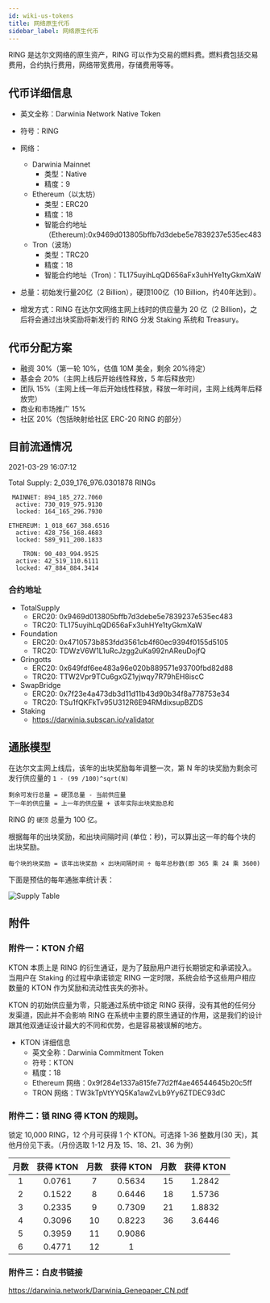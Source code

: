 ```yaml
---
id: wiki-us-tokens
title: 网络原生代币
sidebar_label: 网络原生代币
---
```


RING 是达尔文网络的原生资产，RING 可以作为交易的燃料费。燃料费包括交易费用，合约执行费用，网络带宽费用，存储费用等等。

## 代币详细信息

- 英文全称：Darwinia Network Native Token
- 符号：RING
- 网络：
  - Darwinia Mainnet
    - 类型：Native
    - 精度：9
  - Ethereum（以太坊）
    - 类型：ERC20
    - 精度：18
    - 智能合约地址（Ethereum):0x9469d013805bffb7d3debe5e7839237e535ec483
  - Tron（波场）
    - 类型：TRC20
    - 精度：18
    - 智能合约地址（Tron)：TL175uyihLqQD656aFx3uhHYe1tyGkmXaW
  
- 总量：初始发行量20亿（2 Billion），硬顶100亿（10 Billion，约40年达到）。

- 增发方式：RING 在达尔⽂网络主⽹上线时的供应量为 20 亿（2 Billion)，之后将会通过出块奖励将新发⾏的 RING 分发 Staking 系统和 Treasury。

## 代币分配方案

- 融资 30%（第一轮 10%，估值 10M 美金，剩余 20%待定）
- 基金会 20%（主网上线后开始线性释放，5 年后释放完）
- 团队 15%（主网上线一年后开始线性释放，释放一年时间，主网上线两年后释放完）
- 商业和市场推广 15%
- 社区 20%（包括映射给社区 ERC-20 RING 的部分）

## 目前流通情况

2021-03-29 16:07:12

Total Supply: 2_039_176_976.0301878 RINGs

```
 MAINNET: 894_185_272.7060
  active: 730_019_975.9130
  locked: 164_165_296.7930
```
```
ETHEREUM: 1_018_667_368.6516
  active: 428_756_168.4683
  locked: 589_911_200.1833
```
```
    TRON: 90_403_994.9525
  active: 42_519_110.6111
  locked: 47_884_884.3414
```

### 合约地址

- TotalSupply
  - ERC20: 0x9469d013805bffb7d3debe5e7839237e535ec483
  - TRC20: TL175uyihLqQD656aFx3uhHYe1tyGkmXaW
- Foundation
  - ERC20: 0x4710573b853fdd3561cb4f60ec9394f0155d5105
  - TRC20: TDWzV6W1L1uRcJzgg2uKa992nAReuDojfQ
- Gringotts
  - ERC20: 0x649fdf6ee483a96e020b889571e93700fbd82d88
  - TRC20: TTW2Vpr9TCu6gxGZ1yjwqy7R79hEH8iscC
- SwapBridge
  - ERC20: 0x7f23e4a473db3d11d11b43d90b34f8a778753e34
  - TRC20: TSu1fQKFkTv95U312R6E94RMdixsupBZDS
- Staking
  - https://darwinia.subscan.io/validator

## 通胀模型

在达尔文主网上线后，该年的出块奖励每年调整一次，第 N 年的块奖励为剩余可发行供应量的 `1 - (99 /100)^sqrt(N)`

    剩余可发行总量 = 硬顶总量 - 当前供应量
    下一年的供应量 = 上一年的供应量 + 该年实际出块奖励总和

RING 的 ` 硬顶 ` 总量为 100 亿。

根据每年的出块奖励，和出块间隔时间 (单位：秒)，可以算出这一年的每个块的出块奖励。

    每个块的块奖励 = 该年出块奖励 × 出块间隔时间 ÷ 每年总秒数(即 365 乘 24 乘 3600)

下面是预估的每年通胀率统计表：

![Supply Table](assets/supply-table-cn.png)

## 附件

### 附件一：KTON 介绍

KTON 本质上是 RING 的衍生通证，是为了鼓励用户进行长期锁定和承诺投入。当用户在 Staking 的过程中承诺锁定 RING 一定时限，系统会给予这些用户相应数量的 KTON 作为奖励和流动性丧失的弥补。

KTON 的初始供应量为零，只能通过系统中锁定 RING 获得，没有其他的任何分发渠道，因此并不会影响 RING 在系统中主要的原生通证的作用，这是我们的设计跟其他双通证设计最大的不同和优势，也是容易被误解的地方。

- KTON 详细信息
  - 英文全称：Darwinia Commitment Token
  - 符号：KTON
  - 精度：18
  - Ethereum 网络：0x9f284e1337a815fe77d2ff4ae46544645b20c5ff
  - TRON 网络：TW3kTpVtYYQ5Ka1awZvLb9Yy6ZTDEC93dC

### 附件二：锁 RING 得 KTON 的规则。

锁定 10,000 RING，12 个月可获得 1 个 KTON。可选择 1-36 整数月(30 天)，其他月份见下表。（月份选取 1-12 月及 15、18、21、36 为例）

| 月数  | 获得 KTON | 月数  | 获得 KTON | 月数  | 获得 KTON |
| :---: | :------: | :---: | :------: | :---: | :------: |
|   1   |  0.0761  |   7   |  0.5634  |  15   |  1.2842  |
|   2   |  0.1522  |   8   |  0.6446  |  18   |  1.5736  |
|   3   |  0.2335  |   9   |  0.7309  |  21   |  1.8832  |
|   4   |  0.3096  |  10   |  0.8223  |  36   |  3.6446  |
|   5   |  0.3959  |  11   |  0.9086  |       |          |
|   6   |  0.4771  |  12   |    1     |       |          |

### 附件三：白皮书链接

https://darwinia.network/Darwinia_Genepaper_CN.pdf
